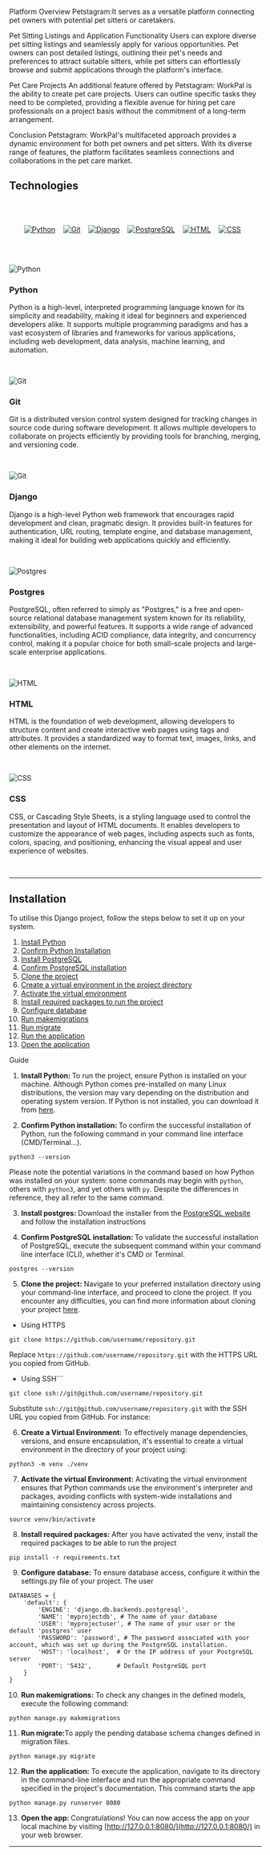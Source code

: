 Platform Overview
Petstagram:It serves as a versatile platform connecting pet owners with potential pet sitters or caretakers.

Pet Sitting Listings and Application Functionality
Users can explore diverse pet sitting listings and seamlessly apply for various opportunities. Pet owners can post detailed listings, outlining their pet's needs and preferences to attract suitable sitters, while pet sitters can effortlessly browse and submit applications through the platform's interface.

Pet Care Projects
An additional feature offered by Petstagram: WorkPal is the ability to create pet care projects. Users can outline specific tasks they need to be completed, providing a flexible avenue for hiring pet care professionals on a project basis without the commitment of a long-term arrangement.

Conclusion
Petstagram: WorkPal's multifaceted approach provides a dynamic environment for both pet owners and pet sitters. With its diverse range of features, the platform facilitates seamless connections and collaborations in the pet care market.


<h2 id="section-id">Technologies</h2>

<br />
<br />

<p align="center">
    <a href="https://www.python.org"><img src="https://skillicons.dev/icons?i=python" alt="Python"></a>&nbsp;&nbsp;&nbsp;
    <a href="https://git-scm.com"><img src="https://skillicons.dev/icons?i=git" alt="Git"></a>&nbsp;&nbsp;&nbsp;
    <a href="https://www.djangoproject.com"><img src="https://skillicons.dev/icons?i=django" alt="Django"></a>&nbsp;&nbsp;&nbsp;
    <a href="https://www.postgresql.org"><img src="https://skillicons.dev/icons?i=postgres" alt="PostgreSQL"></a>&nbsp;&nbsp;&nbsp;
    <a href="https://en.wikipedia.org/wiki/HTML"><img src="https://skillicons.dev/icons?i=html" alt="HTML"></a>&nbsp;&nbsp;&nbsp;
    <a href="https://bg.wikipedia.org/wiki/CSSj"><img src="https://skillicons.dev/icons?i=css" alt="CSS"></a>&nbsp;&nbsp;&nbsp;
</p>

<br />
<br />

![Python](https://skillicons.dev/icons?i=python)

### Python

Python is a high-level, interpreted programming language known for its simplicity and readability, making it ideal for beginners and experienced developers alike. It supports multiple programming paradigms and has a vast ecosystem of libraries and frameworks for various applications, including web development, data analysis, machine learning, and automation.

<br />

![Git](https://skillicons.dev/icons?i=git)

### Git

Git is a distributed version control system designed for tracking changes in source code during software development. It allows multiple developers to collaborate on projects efficiently by providing tools for branching, merging, and versioning code.

<br />

![Git](https://skillicons.dev/icons?i=django)

### Django

Django is a high-level Python web framework that encourages rapid development and clean, pragmatic design. It provides built-in features for authentication, URL routing, template engine, and database management, making it ideal for building web applications quickly and efficiently.

<br />

![Postgres](https://skillicons.dev/icons?i=postgres)

### Postgres

PostgreSQL, often referred to simply as "Postgres," is a free and open-source relational database management system known for its reliability, extensibility, and powerful features. It supports a wide range of advanced functionalities, including ACID compliance, data integrity, and concurrency control, making it a popular choice for both small-scale projects and large-scale enterprise applications.

<br />

![HTML](https://skillicons.dev/icons?i=html)

### HTML

HTML is the foundation of web development, allowing developers to structure content and create interactive web pages using tags and attributes. It provides a standardized way to format text, images, links, and other elements on the internet.

<br />

![CSS](https://skillicons.dev/icons?i=css)

### CSS

CSS, or Cascading Style Sheets, is a styling language used to control the presentation and layout of HTML documents. It enables developers to customize the appearance of web pages, including aspects such as fonts, colors, spacing, and positioning, enhancing the visual appeal and user experience of websites.

<br />

---

<h2 id="installation">Installation</h2>

To utilise this Django project, follow the steps below to set it up on your system.

1. [Install Python](#installation-install-python)
2. [Confirm Python Installation](#installation-confirm-installation-python)
3. [Install PostgreSQL](#installation-confirm-installation-postgres)
4. [Confirm PostgreSQL installation](#installation-confirm-installation-postgres)
5. [Clone the project](#installation-clone-project)
6. [Create a virtual environment in the project directory](#installation-create-virtual-environment)
7. [Activate the virtual environment](#installation-activate-virtual-environment)
8. [Install required packages to run the project](#installation-required-packages)
9. [Configure database](#installation-configure-database)
10. [Run makemigrations](#installation-run-makemigrations)
11. [Run migrate](#installation-run-migrate)
12. [Run the application](#installation-run-application)
13. [Open the application](#installation-open-app)

Guide

1. <b id="installation-install-python">Install Python: </b> To run the project, ensure Python is installed on your machine. Although Python comes pre-installed on many Linux distributions, the version may vary depending on the distribution and operating system version. If Python is not installed, you can download it from [here](https://www.python.org/downloads/).

2. <b id="installation-confirm-installation-python"> Confirm Python installation: </b> To confirm the successful installation of Python, run the following command in your command line interface (CMD/Terminal...). 

```
python3 --version
```

Please note the potential variations in the command based on how Python was installed on your system: some commands may begin with `python`, others with `python3`, and yet others with `py`. Despite the differences in reference, they all refer to the same command.

3. <b id="installation-install-postgres"> Install postgres: </b> Download the installer from the [PostgreSQL website](https://www.postgresql.org) and follow the installation instructions

4. <b id="installation-confirm-installation-postgres"> Confirm PostgreSQL installation: </b> To validate the successful installation of PostgreSQL, execute the subsequent command within your command line interface (CLI), whether it's CMD or Terminal.

```
postgres --version
```

5. <b id="installation-clone-project">Clone the project:</b> Navigate to your preferred installation directory using your command-line interface, and proceed to clone the project. If you encounter any difficulties, you can find more information about cloning your project [here](https://docs.github.com/en/repositories/creating-and-managing-repositories/cloning-a-repository).

* Using HTTPS

```
git clone https://github.com/username/repository.git
```

Replace `https://github.com/username/repository.git` with the HTTPS URL you copied from GitHub.

* Using SSH```

```
git clone ssh://git@github.com/username/repository.git
```

Substitute `ssh://git@github.com/username/repository.git` with the SSH URL you copied from GitHub. For instance:

6. <b id="installation-create-virtual-environment">Create a Virtual Environment:</b> To effectively manage dependencies, versions, and ensure encapsulation, it's essential to create a virtual environment in the directory of your project using:

```
python3 -m venv ./venv
```

7. <b id="installation-activate-virtual-environment">Activate the virtual Environment:</b> Activating the virtual environment ensures that Python commands use the environment's interpreter and packages, avoiding conflicts with system-wide installations and maintaining consistency across projects.

```
source venv/bin/activate
```

8. <b id="installation-required-packages">Install required packages:</b> After you have activated the venv, install the required packages to be able to run the project

```
pip install -r requirements.txt
```

9. <b id="installation-configure-database">Configure database:</b> To ensure database access, configure it within the settings.py file of your project. The user

```
DATABASES = {
    'default': {
        'ENGINE': 'django.db.backends.postgresql',
        'NAME': 'myprojectdb', # The name of your database
        'USER': 'myprojectuser', # The name of your user or the default 'postgres' user
        'PASSWORD': 'password', # The password associated with your account, which was set up during the PostgreSQL installation.
        'HOST': 'localhost',  # Or the IP address of your PostgreSQL server
        'PORT': '5432',       # Default PostgreSQL port
    }
}
```

10. <b id="installation-run-makemigrations">Run makemigrations:</b> To check any changes in the defined models, execute the following command:
```
python manage.py makemigrations
```

11. <b id="installation-run-migrate">Run migrate:</b>To apply the pending database schema changes defined in migration files.
```
python manage.py migrate
```

12. <b id="installation-run-application">Run the application:</b> To execute the application, navigate to its directory in the command-line interface and run the appropriate command specified in the project's documentation. This command starts the app

```
python manage.py runserver 8080
```

13. <b id="installation-open-app">Open the app: </b>Congratulations! You can now access the app on your local machine by visiting [http://127.0.0.1:8080/](http://127.0.0.1:8080/) in your web browser.
---
